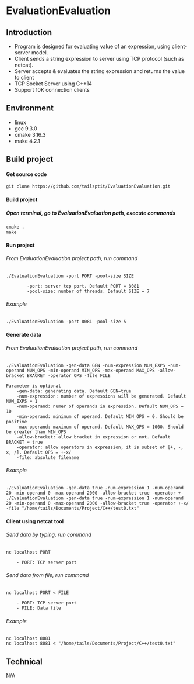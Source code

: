 # EvaluationEvaluation
## Introduction
- Program is designed for evaluating value of an expression, using client-server model.
- Client sends a string expression to server using TCP protocol (such as netcat). 
- Server accepts & evaluates the string expression and returns the value to client  
- TCP Socket Server using C++14
- Support 10K connection clients

## Environment
- linux
- gcc 9.3.0
- cmake 3.16.3
- make 4.2.1

## Build project
#### Get source code
    git clone https://github.com/tailsptit/EvaluationEvaluation.git
#### Build project
##### Open terminal, go to EvaluationEvaluation path, execute commands
    cmake .
    make

#### Run project
###### From EvaluationEvaluation project path, run command
    ./EvaluationEvaluation -port PORT -pool-size SIZE
            
            -port: server tcp port. Default PORT = 8081
            -pool-size: number of threads. Default SIZE = 7       
###### Example
    ./EvaluationEvaluation -port 8081 -pool-size 5
    
#### Generate data
###### From EvaluationEvaluation project path, run command
    ./EvaluationEvaluation -gen-data GEN -num-expression NUM_EXPS -num-operand NUM_OPS -min-operand MIN_OPS -max-operand MAX_OPS -allow-bracket BRACKET -operator OPS -file FILE  
        
    Parameter is optional
        -gen-data: generating data. Default GEN=true
        -num-expression: number of expressions will be generated. Default NUM_EXPS = 1
        -num-operand: numer of operands in expression. Default NUM_OPS = 10
        -min-operand: minimum of operand. Default MIN_OPS = 0. Should be positive
        -max-operand: maximum of operand. Default MAX_OPS = 1000. Should be greater than MIN_OPS 
        -allow-bracket: allow bracket in expression or not. Default BRACKET = true
        -operator: allow operators in expression, it is subset of [+, -, x, /]. Default OPS = +-x/
        -file: absolute filename
###### Example
    ./EvaluationEvaluation -gen-data true -num-expression 1 -num-operand 20 -min-operand 0 -max-operand 2000 -allow-bracket true -operator +-
    ./EvaluationEvaluation -gen-data true -num-expression 1 -num-operand 20 -min-operand 0 -max-operand 2000 -allow-bracket true -operator +-x/ -file "/home/tails/Documents/Project/C++/test0.txt"  

#### Client using netcat tool
###### Send data by typing, run command
    nc localhost PORT
        
        - PORT: TCP server port
###### Send data from file, run command
    nc localhost PORT < FILE
        
        - PORT: TCP server port
        - FILE: Data file
               
###### Example
    nc localhost 8081
    nc localhost 8081 < "/home/tails/Documents/Project/C++/test0.txt"

## Technical
N/A
    
